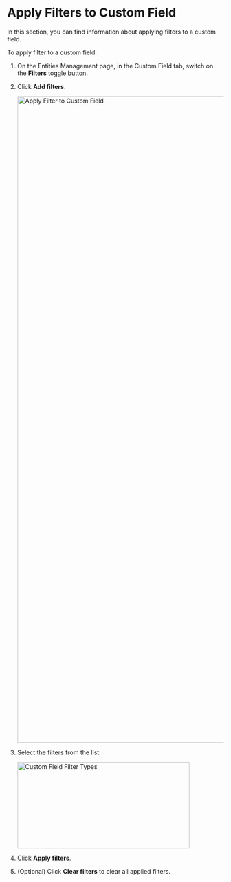 # Apply Filters to Custom Field

In this section, you can find information about applying filters to a custom field.

To apply filter to a custom field:

1. On the Entities Management page, in the Custom Field tab, switch on the **Filters** toggle button.

1. Click **Add filters**.

    <img src="../images/custom-field-apply-filter.png" alt="Apply Filter to Custom Field" width="1500" height="1500"/>

1. Select the filters from the list.

    <img src="../images/custom-field-filter-list.png" alt="Custom Field Filter Types" width="400" height="200"/>

1. Click **Apply filters**.
1. (Optional) Click **Clear filters** to clear all applied filters.